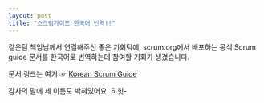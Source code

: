```yaml
---
layout: post
title: "스크럼가이드 한국어 번역!!"
---
```


같은팀 책임님께서 연결해주신 좋은 기회덕에,
scrum.org에서 배포하는 공식 Scrum guide 문서를 한국어로 번역하는데 참여할 기회가 생겼습니다.

문서 링크는 여기 ☞
[Korean Scrum Guide](https://www.scrum.org/Portals/0/Documents/Scrum%20Guides/2013/Scrum-Guide-KR.pdf#zoom=100)

감사의 말에 제 이름도 박혀있어요. 히힛-
